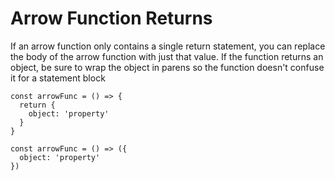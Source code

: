 # Arrow Function Returns

If an arrow function only contains a single return statement, you can replace the body of the arrow function with just that value.
If the function returns an object, be sure to wrap the object in parens so the function doesn't confuse it for a statement block
```
const arrowFunc = () => {
  return {
    object: 'property'
  }
}

const arrowFunc = () => ({
  object: 'property'
})
```
